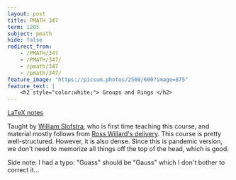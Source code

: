 ```yaml
---
layout: post
title: PMATH 347
term: 1205
subject: pmath
hide: false
redirect_from:
    - /PMATH/347
    - /PMATH/347/
    - /pmath/347
    - /pmath/347/
feature_image: "https://picsum.photos/2560/600?image=875"
feature_text: |
    <h2 style="color:white;"> Groups and Rings </h2>
---
```


[LaTeX notes](/pdfs/1205/pm347.pdf)

Taught by [William Slofstra](http://elliptic.space/), who is first time teaching this course, and material mostly follows from [Ross Willard's delivery](http://www.math.uwaterloo.ca/~rdwillar/documents/CourseNotes/PM347-F14.pdf). This course is pretty well-structured. However, it is also dense. Since this is pandemic version, we don't need to memorize all things off the top of the head, which is good.

Side note: I had a typo: "Guass" should be "Gauss" which I don't bother to correct it...

